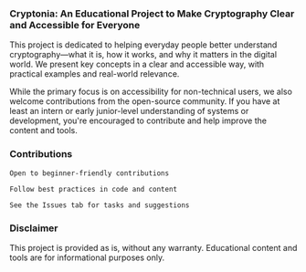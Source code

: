 ### Cryptonia: An Educational Project to Make Cryptography Clear and Accessible for Everyone

This project is dedicated to helping everyday people better understand cryptography—what it is, how it works, and why it matters in the digital world. We present key concepts in a clear and accessible way, with practical examples and real-world relevance.

While the primary focus is on accessibility for non-technical users, we also welcome contributions from the open-source community. If you have at least an intern or early junior-level understanding of systems or development, you're encouraged to contribute and help improve the content and tools.

### Contributions

    Open to beginner-friendly contributions

    Follow best practices in code and content

    See the Issues tab for tasks and suggestions


### Disclaimer

This project is provided as is, without any warranty. Educational content and tools are for informational purposes only.
